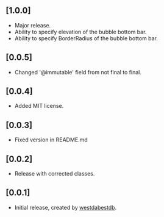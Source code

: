 ## [1.0.0]

* Major release.
* Ability to specify elevation of the bubble bottom bar.
* Ability to specify BorderRadius of the bubble bottom bar.

## [0.0.5]

* Changed '@immutable' field from not final to final.

## [0.0.4]

* Added MIT license.

## [0.0.3]

* Fixed version in README.md

## [0.0.2]

* Release with corrected classes.

## [0.0.1]

* Initial release, created by [westdabestdb](https://www.instagram.com/westdabestdb/).
